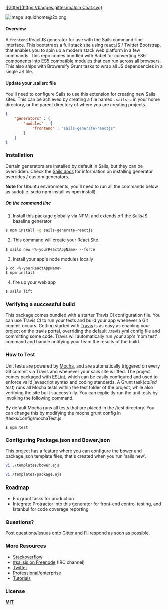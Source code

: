 [![Gitter](https://badges.gitter.im/Join Chat.svg)](https://gitter.im/erikschlegel/sails-generate-reactjs?utm_source=badge&utm_medium=badge&utm_campaign=pr-badge&utm_content=badge)

![image_squidhome@2x.png](http://i.imgur.com/RIvu9.png)

#### Overview
A `frontend` ReactJS generator for use with the Sails command-line interface. This bootstraps a full stack site using reactJS / Twitter Bootstrap, that enables you to spin up a modern stack web platform in a few commands. This repo comes bundled with Babel for converting ES6 components into ES5 compatible modules that can run across all browsers. This also ships with Browersify Grunt tasks to wrap all JS dependencies in a single JS file. 

#### Update your .sailsrc file
You'll need to configure Sails to use this extension for creating new Sails sites. This can be achieved by creating a file named `.sailsrc` in your home directory, or the parent directory of where you are creating projects. 
```json
{
    "generators" : {
        "modules" : {
            "frontend" : "sails-generate-reactjs"
        }
    }
}
```

### Installation
Certain generators are installed by default in Sails, but they can be overridden.  Check the [Sails docs](http://sailsjs.org/#!documentation) for information on installing generator overrides / custom generators. 

**Note** for Ubuntu environments, you'll need to run all the commands below as sudo(i.e. sudo npm install vs npm install).

##### On the command line
1. Install this package globally via NPM, and extends off the SailsJS baseline generator
```sh
$ npm install -g sails-generate-reactjs
```

2. This command will create your React Site
```sh
$ sails new <%-yourReactAppName> --force
```

3. Install your app's node modules locally
```sh
$ cd <%-yourReactAppName>
$ npm install
```

4. fire up your web app
```sh
$ sails lift
```
### Verifying a successful build

This package comes bundled with a starter Travis CI configuration file. You can use Travis CI to run your tests and build your app whenever a Git commit occurs. Getting started with [Travis](https://travis-ci.com/) is as easy as enabling your project on the travis portal, overriding the default .travis.yml config file and committing some code. Travis will automatically run your app's 'npm test' command and handle notifying your team the results of the build. 

### How to Test

Unit tests are powered by [Mocha](http://mochajs.org/), and are automatically triggered on every Git commit via Travis and whenever your sails site is lifted. The project comes packaged with [ESLint](http://eslint.org/), which can be easily configured and used to enforce valid javascript syntax and coding standards. A Grunt task(<i>called test</i>) runs all Mocha tests within the test folder of the project, while also verifying the site built successfully. You can explicitly run the unit tests by invoking the following command. 

By default Mocha runs all tests that are placed in the /test directory. You can change this by modifying the mocha grunt config in /tasks/config/mochaTest.js

```shell
$ npm test
```
### Configuring Package.json and Bower.json

This project has a feature where you can configure the bower and package.json template files, that's created when you run 'sails new'. 

```sh
vi ./templates/bower.ejs
```

```sh
vi /templates/package.ejs
```

### Roadmap
* Fix grunt tasks for production
* Integrate Protractor into this generator for front-end control testing, and Istanbul for code coverage reporting

### Questions?

Post questions/issues onto Gitter and I'll respond as soon as possible.

### More Resources

- [Stackoverflow](http://stackoverflow.com/questions/tagged/sails.js)
- [#sailsjs on Freenode](http://webchat.freenode.net/) (IRC channel)
- [Twitter](https://twitter.com/sailsjs)
- [Professional/enterprise](https://github.com/balderdashy/sails-docs/blob/master/FAQ.md#are-there-professional-support-options)
- [Tutorials](https://github.com/balderdashy/sails-docs/blob/master/FAQ.md#where-do-i-get-help)

### License

**[MIT](./LICENSE)**
